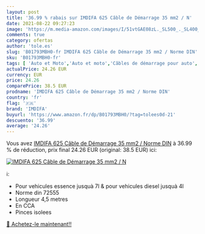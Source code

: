 ```yaml
---
layout: post
title: '36.99 % rabais sur IMDIFA 625 Câble de Démarrage 35 mm2 / N'
date: 2021-08-22 09:27:23
image: 'https://m.media-amazon.com/images/I/51vtGAE08zL._SL500_._SL400_.jpg'
comments: true
category: ofertas
author: 'tole.es'
slug: 'B01793MBH0-fr IMDIFA 625 Câble de Démarrage 35 mm2 / Norme DIN'
sku: 'B01793MBH0-fr'
tags: [ 'Auto et Moto','Auto et moto','Câbles de démarrage pour auto','Outils de batterie','Outils et dépannage','Pièces détachées auto','imdifa', ]
actualPrice: 24.26 EUR
currency: EUR
price: 24.26
comparePrice: 38.5 EUR
prodname: 'IMDIFA 625 Câble de Démarrage 35 mm2 / Norme DIN'
country: 'fr'
flag: '🇫🇷'
brand: 'IMDIFA'
buyurl: 'https://www.amazon.fr/dp/B01793MBH0/?tag=tolees0d-21'
descuento: '36.99'
average: '24.26'
---
```


Vous avez [IMDIFA 625 Câble de Démarrage 35 mm2 / Norme DIN](https://www.amazon.fr/dp/B01793MBH0/?tag=tolees0d-21)  à  36.99 % de réduction, prix final  24.26 EUR (original: 38.5 EUR) ici:

[![IMDIFA 625 Câble de Démarrage 35 mm2 / N](https://m.media-amazon.com/images/I/51vtGAE08zL._SL500_._SL400_.jpg)](https://www.amazon.fr/dp/B01793MBH0/?tag=tolees0d-21)

ℹ️:

- Pour vehicules essence jusquà 7l & pour vehicules diesel jusquà 4l
- Norme din 72555
- Longueur 4,5 metres
- En CCA
- Pinces isolees

[🛒 Achetez-le maintenant!!](https://www.amazon.fr/dp/B01793MBH0/?tag=tolees0d-21)
